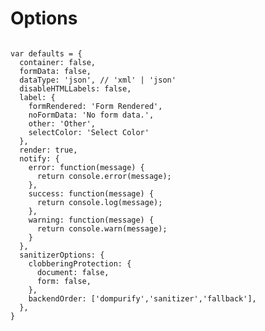 # Options

<pre><code class="js">
var defaults = {
  container: false,
  formData: false,
  dataType: 'json', // 'xml' | 'json'
  disableHTMLLabels: false,
  label: {
    formRendered: 'Form Rendered',
    noFormData: 'No form data.',
    other: 'Other',
    selectColor: 'Select Color'
  },
  render: true,
  notify: {
    error: function(message) {
      return console.error(message);
    },
    success: function(message) {
      return console.log(message);
    },
    warning: function(message) {
      return console.warn(message);
    }
  },
  sanitizerOptions: {
    clobberingProtection: {
      document: false,
      form: false,
    },
    backendOrder: ['dompurify','sanitizer','fallback'],
  },
}
</code></pre>
